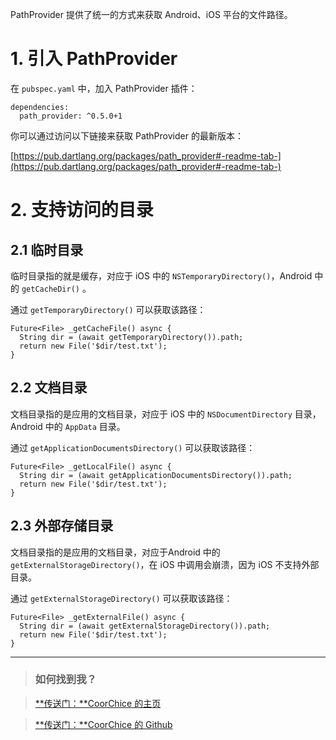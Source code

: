 PathProvider 提供了统一的方式来获取 Android、iOS 平台的文件路径。  

# 1. 引入 PathProvider

在 `pubspec.yaml` 中，加入 PathProvider 插件：  

```
dependencies:
  path_provider: ^0.5.0+1
```

你可以通过访问以下链接来获取 PathProvider 的最新版本：  

[https://pub.dartlang.org/packages/path_provider#-readme-tab-](https://pub.dartlang.org/packages/path_provider#-readme-tab-)  

# 2. 支持访问的目录

## 2.1 临时目录

临时目录指的就是缓存，对应于 iOS 中的 `NSTemporaryDirectory()`，Android 中的 `getCacheDir()` 。  

通过 `getTemporaryDirectory()` 可以获取该路径：

```
Future<File> _getCacheFile() async {
  String dir = (await getTemporaryDirectory()).path;
  return new File('$dir/test.txt');
}
```

## 2.2 文档目录

文档目录指的是应用的文档目录，对应于 iOS 中的 `NSDocumentDirectory` 目录，Android 中的 `AppData` 目录。  

通过 `getApplicationDocumentsDirectory()` 可以获取该路径：

```
Future<File> _getLocalFile() async {
  String dir = (await getApplicationDocumentsDirectory()).path;
  return new File('$dir/test.txt');
}
```


## 2.3 外部存储目录

文档目录指的是应用的文档目录，对应于Android 中的 `getExternalStorageDirectory()`，在 iOS 中调用会崩溃，因为 iOS 不支持外部目录。  

通过 `getExternalStorageDirectory()` 可以获取该路径：

```
Future<File> _getExternalFile() async {
  String dir = (await getExternalStorageDirectory()).path;
  return new File('$dir/test.txt');
}
```


---

> ### 如何找到我？

> [**传送门：**CoorChice 的主页](https://juejin.im/user/57fc43b67db2a200595ffd94)

> [**传送门：**CoorChice 的 Github](https://github.com/chenBingX)
